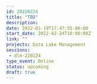 ```yaml
---
id: 20220224
title: "TBD"
description: 
date: 2022-01-19T17:47:55-06:00
start_date: 2022-02-24T10:00:00Z
link: "" 
projects: Data Lake Management
sessions:
 - dlm-220224
type_event: Online
status: upcoming
draft: true
---
```




